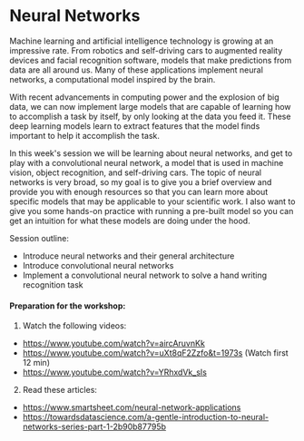 # Neural Networks #

Machine learning and artificial intelligence technology is growing at an impressive rate. From robotics and self-driving cars to augmented reality devices and facial recognition software, models that make predictions from data are all around us. Many of these applications implement neural networks, a computational model inspired by the brain.

With recent advancements in computing power and the explosion of big data, we can now implement large models that are capable of learning how to accomplish a task by itself, by only looking at the data you feed it. These deep learning models learn to extract features that the model finds important to help it accomplish the task. 

In this week's session we will be learning about neural networks, and get to play with a convolutional neural network, a model that is used in machine vision, object recognition, and self-driving cars. The topic of neural networks is very broad, so my goal is to give you a brief overview and provide you with enough resources so that you can learn more about specific models that may be applicable to your scientific work. I also want to give you some hands-on practice with running a pre-built model so you can get an intuition for what these models are doing under the hood. 

Session outline:
* Introduce neural networks and their general architecture
* Introduce convolutional neural networks
* Implement a convolutional neural network to solve a hand writing recognition task

#### Preparation for the workshop: ####

1. Watch the following videos:
* https://www.youtube.com/watch?v=aircAruvnKk
* https://www.youtube.com/watch?v=uXt8qF2Zzfo&t=1973s (Watch first 12 min)
* https://www.youtube.com/watch?v=YRhxdVk_sIs

2. Read these articles:
* https://www.smartsheet.com/neural-network-applications
* https://towardsdatascience.com/a-gentle-introduction-to-neural-networks-series-part-1-2b90b87795b
